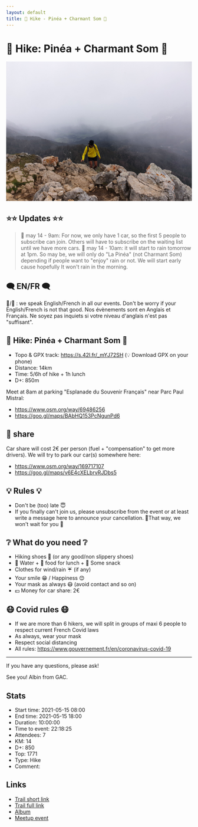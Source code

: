 ```yaml
---
layout: default
title: 🥾 Hike - Pinéa + Charmant Som 🗻
---
```


# 🥾 Hike: Pinéa + Charmant Som 🗻

![2021-05-15](../img/orig/2021-05-15.jpg)

##  ⭐⭐ Updates ⭐⭐ 
> 📅 may 14 - 9am: For now, we only have 1 car, so the first 5 people to subscribe can join. Others will have to subscribe on the waiting list until we have more cars.
> 📅 may 14 - 10am: it will start to rain tomorrow at 1pm. So may be, we will only do "La Pinéa" (not Charmant Som) depending if people want to "enjoy" rain or not. We will start early cause hopefully It won't rain in the morning.

##  🗨️ EN/FR 🗨️ 
🦅/🐓 : we speak English/French in all our events. Don't be worry if your English/French is not that good. Nos évènements sont en Anglais et Français. Ne soyez pas inquiets si votre niveau d'anglais n'est pas "suffisant".

##  🥾 Hike: Pinéa + Charmant Som 🗻 
* Topo & GPX track: https://s.42l.fr/_mYJ72SH
(💡 Download GPX on your phone)
* Distance: 14km
* Time: 5/6h of hike + 1h lunch
* D+: 850m

Meet at 8am at parking "Esplanade du Souvenir Français" near Parc Paul Mistral:
- https://www.osm.org/way/69486256
- https://goo.gl/maps/BAbHQ153PcNgunPd6

##  🚗 share 
Car share will cost 2€ per person (fuel + "compensation" to get more drivers).
We will try to park our car(s) somewhere here:
- https://www.osm.org/way/169717107
- https://goo.gl/maps/v6E4cXELbrvRJDbs5

##  💡 Rules 💡 
- Don't be (too) late 😇
- If you finally can't join us, please unsubscribe from the event or at least write a message here to announce your cancellation. 💜That way, we won't wait for you 💜

##  ❔ What do you need ❔ 
- Hiking shoes 🥾 (or any good/non slippery shoes)
- 🧃 Water + 🥕 food for lunch + 🍫 Some snack
- Clothes for wind/rain ☔ (if any)
- Your smile 😁 / Happiness 😊
- Your mask as always 😷 (avoid contact and so on)
- 💵 Money for car share: 2€

##  😷 Covid rules 😷 
- If we are more than 6 hikers, we will split in groups of maxi 6 people to respect current French Covid laws
- As always, wear your mask
- Respect social distancing
- All rules: https://www.gouvernement.fr/en/coronavirus-covid-19

-----------------------
If you have any questions, please ask!

See you! Albin from GAC.

## Stats

- Start time: 2021-05-15 08:00
- End time: 2021-05-15 18:00
- Duration: 10:00:00
- Time to event: 22:18:25
- Attendees: 7
- KM: 14
- D+: 850
- Top: 1771
- Type: Hike
- Comment: 

## Links

- [Trail short link](https://s.42l.fr/_mYJ72SH)
- [Trail full link]()
- [Album](https://binnette.github.io/GacImg2021/2021-05-15-🥾-Hike-Pinea-Charmant-Som-🗻.html)
- [Meetup event](https://www.meetup.com/grenoble-adventure-club-english-french/events/278177608/)
